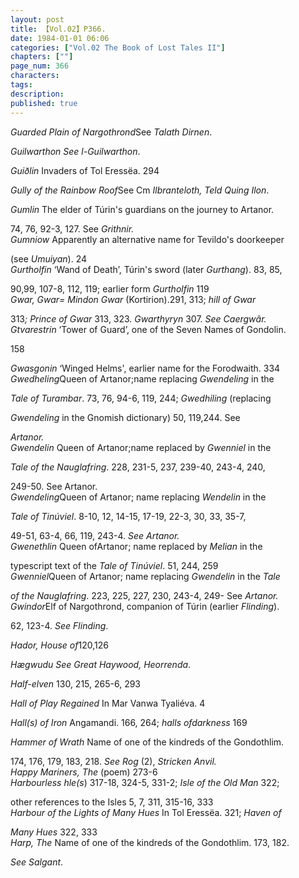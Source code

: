 ```yaml
---
layout: post
title: 【Vol.02】P366.
date: 1984-01-01 06:06
categories: ["Vol.02 The Book of Lost Tales II"]
chapters: [""]
page_num: 366
characters: 
tags: 
description: 
published: true
---
```


<p style="text-indent: 0;">
<I>Guarded Plain of Nargothrond</I>See <I>Talath Dirnen</I>.
</p>

<I>Guilwarthon See l-Guilwarthon</I>.

<I>Guiðlin</I> Invaders of Tol Eressëa. 294

<I>Gully of the Rainbow Roof</I>See Cm <I>Ilbranteloth, Teld Quing Ilon</I>.

<I>Gumlin</I> The elder of Túrin's guardians on the journey to Artanor.

74, 76, 92-3, 127. See <I>Grithnir.<BR>Gumniow</I> Apparently an alternative name for Tevildo's doorkeeper

(see <I>Umuiyan</I>). 24<BR><I>Gurtholfin</I> ‘Wand of Death’, Túrin's sword (later <I>Gurthang</I>). 83, 85,

90,99, 107-8, 112, 119; earlier form <I>Gurtholfin</I> 119<BR><I>Gwar, Gwar= Mindon Gwar</I> (Kortirion).291, 313; <I>hill of Gwar</I>

313<I>; Prince of Gwar</I> 313, 323. <I>Gwarthyryn</I> 307. <I>See Caergwâr.<BR>Gtvarestrin</I> ‘Tower of Guard’, one of the Seven Names of Gondolin.

158

<I>Gwasgonin</I> ‘Winged Helms', earlier name for the Forodwaith. 334<BR><I>Gwedheling</I>Queen of Artanor;name replacing <I>Gwendeling</I> in the

<I>Tale of Turambar</I>. 73, 76, 94-6, 119, 244; <I>Gwedhiling</I> (replacing

<I>Gwendeling</I> in the Gnomish dictionary) 50, 119,244. See

<I>Artanor.<BR>Gwendelin</I> Queen of Artanor;name replaced by <I>Gwenniel</I> in the

<I>Tale of the Nauglafring</I>. 228, 231-5, 237, 239-40, 243-4, 240,

249-50. See Artanor.<BR><I>Gwendeling</I>Queen of Artanor; name replacing <I>Wendelin</I> in the

<I>Tale of Tinúviel</I>. 8-10, 12, 14-15, 17-19, 22-3, 30, 33, 35-7,

49-51, 63-4, 66, 119, 243-4. <I>See Artanor.<BR>Gwenethlin</I> Queen ofArtanor; name replaced by <I>Melian</I> in the

typescript text of the <I>Tale of Tinúviel</I>. 51, 244, 259<BR><I>Gwenniel</I>Queen of Artanor; name replacing <I>Gwendelin</I> in the <I>Tale</I>

<I>of the Nauglafring</I>. 223, 225, 227, 230, 243-4, 249- See <I>Artanor.<BR>Gwindor</I>Elf of Nargothrond, companion of Túrin (earlier <I>Flinding</I>).

62, 123-4. <I>See Flinding</I>.

<I>Hador, House of</I>120,126

<I>Hægwudu See Great Haywood, Heorrenda</I>.

<I>Half-elven</I> 130, 215, 265-6, 293

<I>Hall of Play Regained</I> In Mar Vanwa Tyaliéva. 4

<I>Hall(s) of Iron</I> Angamandi. 166, 264; <I>halls ofdarkness</I> 169

<I>Hammer of Wrath</I> Name of one of the kindreds of the Gondothlim.

174, 176, 179, 183, 218. <I>See Rog</I> (2), <I>Stricken Anvil.<BR>Happy Mariners, The</I> (poem) 273-6<BR><I>Harbourless hle(s</I>) 317-18, 324-5, 331-2; <I>Isle of the Old Man</I> 322;

other references to the Isles 5, 7, 311, 315-16, 333<BR><I>Harbour of the Lights of Many Hues</I> In Tol Eressëa. 321; <I>Haven of</I>

<I>Many Hues</I> 322, 333<BR><I>Harp, The</I> Name of one of the kindreds of the Gondothlim. 173, 182.

<I>See Salgant</I>.

